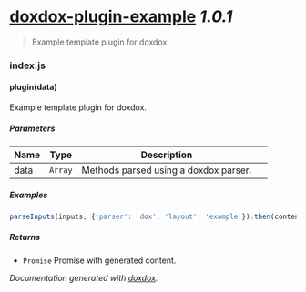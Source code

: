 # [doxdox-plugin-example](https://github.com/neogeek/doxdox-plugin-example) *1.0.1*

> Example template plugin for doxdox.


### index.js


#### plugin(data) 

Example template plugin for doxdox.




##### Parameters

| Name | Type | Description |  |
| ---- | ---- | ----------- | -------- |
| data | `Array`  | Methods parsed using a doxdox parser. | &nbsp; |




##### Examples

```javascript
parseInputs(inputs, {'parser': 'dox', 'layout': 'example'}).then(content => console.log(content));
```


##### Returns


- `Promise`  Promise with generated content.




*Documentation generated with [doxdox](https://github.com/neogeek/doxdox).*
